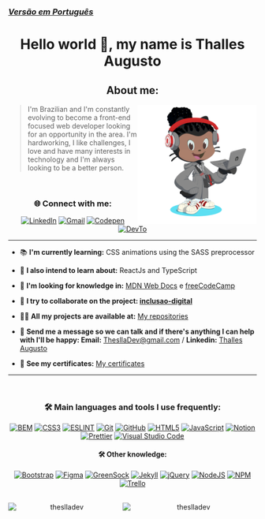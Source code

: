 <a href="https://github.com/ThesllaDev"><h3><u>**_Versão em Português_**</u></h3></a>

<h1 align="center">Hello world 👋, my name is Thalles Augusto</h1>
<h2 align="center">About me:</h2>

<div>
    <img align="right" width="48%" alt="Octocat" src="https://raw.githubusercontent.com/ThesllaDev/ThesllaDev/main/images/my-octocat.png" />
    <blockquote>I'm Brazilian and I'm constantly evolving to become a front-end focused web developer looking for an opportunity in the area. I'm hardworking, I like challenges, I love and have many interests in technology and I'm always looking to be a better person.</blockquote>
</div>
<br>
<section align="center"><h3>🌐 Connect with me:</h3> 
<a href="https://www.linkedin.com/in/thalles-augusto/"><img alt="LinkedIn" src="https://img.shields.io/badge/linkedin-%230077B5.svg?style=for-the-badge&logo=linkedin&logoColor=white"/></a>
<a href="mailto:ThesllaDev@gmail.com"><img alt="Gmail" src="https://img.shields.io/badge/Gmail-D14836?style=for-the-badge&logo=gmail&logoColor=white" /></a>
<a href="https://codepen.io/theslladev"><img alt="Codepen" src="https://img.shields.io/badge/Codepen-000000?style=for-the-badge&logo=codepen&logoColor=white"/></a>
<a href="https://dev.to/theslladev"><img alt="DevTo" src="https://img.shields.io/badge/dev.to-0A0A0A?style=for-the-badge&logo=devdotto&logoColor=white"/></a>
</section>

---

- 📚 **I'm currently learning:** CSS animations using the SASS preprocessor

- 🎯 **I also intend to learn about:** ReactJs and TypeScript

- 📜 **I'm looking for knowledge in:** [MDN Web Docs](https://developer.mozilla.org/en-US/) e [freeCodeCamp](https://www.freecodecamp.org/)

- 🤝 **I try to collaborate on the project: [inclusao-digital](https://github.com/EticaAI/inclusao-digital)**

- 👨‍💻 **All my projects are available at:** [My repositories](https://github.com/ThesllaDev?tab=repositories)

- 📨 **Send me a message so we can talk and if there's anything I can help with I'll be happy: Email:** ThesllaDev@gmail.com / **Linkedin:** [Thalles Augusto](https://linkedin.com/in/thalles-augusto)

- 📃 **See my certificates:** [My certificates](https://github.com/ThesllaDev/ThesllaDev/blob/main/myCertificates.md)

---

<br>

<h3 align="center"> 🛠️ Main languages and tools I use frequently:</h3>

<div align="center">
    <a href="http://getbem.com/"><img alt="BEM" src="https://img.shields.io/badge/BEM-%23121011.svg?style=for-the-badge&logo=bem&logoColor=white"/></a>
    <a href="https://www.w3schools.com/css/"><img alt="CSS3" src="https://img.shields.io/badge/css3-%231572B6.svg?style=for-the-badge&logo=css3&logoColor=white"/></a>
    <a href="https://eslint.org/"><img alt="ESLINT" src="https://img.shields.io/badge/eslint-4B32C3?style=for-the-badge&logo=eslint&logoColor=white"/></a>
    <a href="https://git-scm.com/"><img alt="Git" src="https://img.shields.io/badge/git-%23F05033.svg?style=for-the-badge&logo=git&logoColor=white"/></a>
    <a href="https://github.com/"><img alt="GitHub" src="https://img.shields.io/badge/github-%23121011.svg?style=for-the-badge&logo=github&logoColor=white"/></a>
    <a href="https://www.w3.org/html/"><img alt="HTML5" src="https://img.shields.io/badge/html5-%23E34F26.svg?style=for-the-badge&logo=html5&logoColor=white"/></a>
    <a href="https://developer.mozilla.org/en-US/docs/Web/JavaScript"><img alt="JavaScript" src="https://img.shields.io/badge/javascript-%23323330.svg?style=for-the-badge&logo=javascript&logoColor=%23F7DF1E"/></a>
    <a href="https://www.notion.so/"><img alt="Notion" src="https://img.shields.io/badge/Notion-%23000000.svg?style=for-the-badge&logo=notion&logoColor=white"/></a>
    <a href="https://prettier.io/"><img alt="Prettier" src="https://img.shields.io/badge/prettier-1A2C34?style=for-the-badge&logo=prettier&logoColor=F7B93E"/></a>
    <a href="https://code.visualstudio.com/"><img alt="Visual Studio Code" src="https://img.shields.io/badge/VisualStudioCode-0078d7.svg?style=for-the-badge&logo=visual-studio-code&logoColor=white"/></a>
</div>

<h4 align="center"> 🛠️ Other knowledge:</h3>

<div align="center">
    <a href="https://getbootstrap.com/"><img alt="Bootstrap" src="https://img.shields.io/badge/bootstrap-%23563D7C.svg?style=for-the-badge&logo=bootstrap&logoColor=white"/></a>
    <a href="https://www.figma.com/"><img alt="Figma" src="https://img.shields.io/badge/figma-%23F24E1E.svg?style=for-the-badge&logo=figma&logoColor=white"/></a>
    <a href="https://greensock.com/"><img alt="GreenSock" src="https://img.shields.io/badge/green%20sock-88CE02?style=for-the-badge&logo=greensock&logoColor=white"/></a>
    <a href="https://jekyllrb.com/"><img alt="Jekyll" src="https://img.shields.io/badge/Jekyll-CC0000?style=for-the-badge&logo=Jekyll&logoColor=white"/></a>
    <a href="https://jquery.com/"><img alt="jQuery" src="https://img.shields.io/badge/jquery-%230769AD.svg?style=for-the-badge&logo=jquery&logoColor=white"/></a>
    <a href="https://nodejs.org/en/"><img alt="NodeJS" src="https://img.shields.io/badge/Node.js-339933?style=for-the-badge&logo=nodedotjs&logoColor=white"/></a>
    <a href="https://www.npmjs.com/"><img alt="NPM" src="https://img.shields.io/badge/npm-CB3837?style=for-the-badge&logo=npm&logoColor=white"/></a>
    <a href="https://trello.com/"><img alt="Trello" src="https://img.shields.io/badge/Trello-%23026AA7.svg?style=for-the-badge&logo=Trello&logoColor=white"/></a>
</div>

<br>
<div align="center">
    <p><img align="left" width="44%" src="https://github-readme-stats.vercel.app/api/top-langs?username=theslladev&show_icons=true&locale=en&layout=compact" alt="theslladev" /></p>
    <p>&nbsp;<img align="right" width="54%" src="https://github-readme-stats.vercel.app/api?username=theslladev&show_icons=true&locale=en" alt="theslladev" /></p>
</div>
